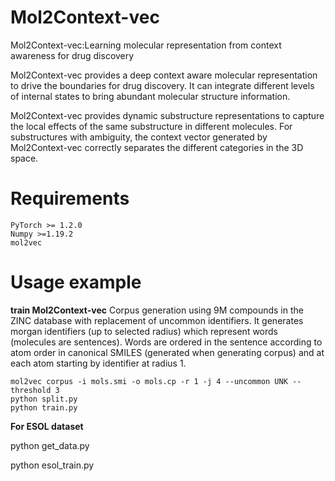 # Mol2Context-vec
Mol2Context-vec:Learning molecular representation from context awareness for drug discovery

Mol2Context-vec provides a deep context aware molecular representation to drive the boundaries for drug discovery. It can integrate different levels of internal states to bring abundant molecular structure information.


Mol2Context-vec provides dynamic substructure representations to capture the local effects of the same substructure in different molecules. For substructures with ambiguity, the context vector generated by Mol2Context-vec correctly separates the different categories in the 3D space.

# Requirements 
```
PyTorch >= 1.2.0
Numpy >=1.19.2
mol2vec
```

# Usage example

**train Mol2Context-vec**
Corpus generation using 9M compounds in the ZINC database with replacement of uncommon identifiers. It generates morgan identifiers (up to selected radius) which represent words (molecules are sentences). Words are ordered in the sentence according to atom order in canonical SMILES (generated when generating corpus) and at each atom starting by identifier at radius 1.
```
mol2vec corpus -i mols.smi -o mols.cp -r 1 -j 4 --uncommon UNK --threshold 3
python split.py
python train.py
```

**For ESOL dataset**

python get_data.py

python esol_train.py
